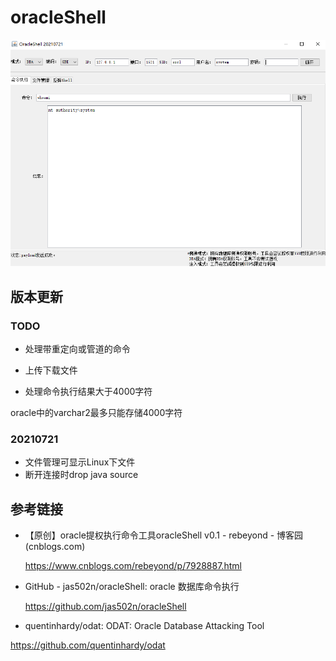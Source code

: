 # oracleShell

![1](./images/1.png)

## 版本更新

### TODO

- 处理带重定向或管道的命令

- 上传下载文件
- 处理命令执行结果大于4000字符

oracle中的varchar2最多只能存储4000字符

### 20210721

- 文件管理可显示Linux下文件
- 断开连接时drop java source

## 参考链接

- 【原创】oracle提权执行命令工具oracleShell v0.1 - rebeyond - 博客园 (cnblogs.com)

  https://www.cnblogs.com/rebeyond/p/7928887.html

- GitHub - jas502n/oracleShell: oracle 数据库命令执行

  https://github.com/jas502n/oracleShell
  
 - quentinhardy/odat: ODAT: Oracle Database Attacking Tool

https://github.com/quentinhardy/odat




